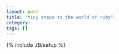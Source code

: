 ```yaml
---
layout: post
title: "tiny steps to the world of ruby"
category: 
tags: []
---
```

{% include JB/setup %}
